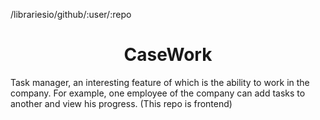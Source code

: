 /librariesio/github/:user/:repo
<h1 align="center">CaseWork</h1>

Task manager, an interesting feature of which is the ability to work in the company. For example, one employee of the company can add tasks to another and view his progress.
(This repo is frontend)

